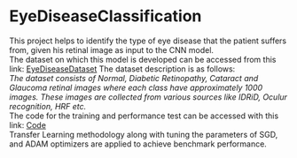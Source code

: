# EyeDiseaseClassification
This project helps to identify the type of eye disease that the patient suffers from, given his retinal image as input to the CNN model.  
The dataset on which this model is developed can be accessed from this link: [EyeDiseaseDataset]([https://link-url-here.org](https://www.kaggle.com/datasets/gunavenkatdoddi/eye-diseases-classification)https://www.kaggle.com/datasets/gunavenkatdoddi/eye-diseases-classification)  
The dataset description is as follows:  
_The dataset consists of Normal, Diabetic Retinopathy, Cataract and Glaucoma retinal images where each class have approximately 1000 images. These images are collected from various sources like IDRiD, Oculur recognition, HRF etc._  
The code for the training and performance test can be accessed with this link: [Code](https://www.kaggle.com/code/gunavenkatdoddi/final-model-build2)  
Transfer Learning methodology along with tuning the parameters of SGD, and ADAM optimizers are applied to achieve benchmark performance.  

